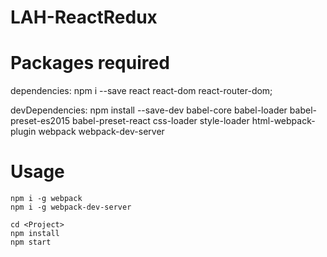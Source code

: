 # LAH-ReactRedux
# Packages required
dependencies:
npm i --save react react-dom react-router-dom;

devDependencies:
npm install --save-dev babel-core babel-loader babel-preset-es2015 babel-preset-react css-loader style-loader html-webpack-plugin webpack webpack-dev-server

# Usage
```
npm i -g webpack
npm i -g webpack-dev-server

cd <Project>
npm install
npm start
```
